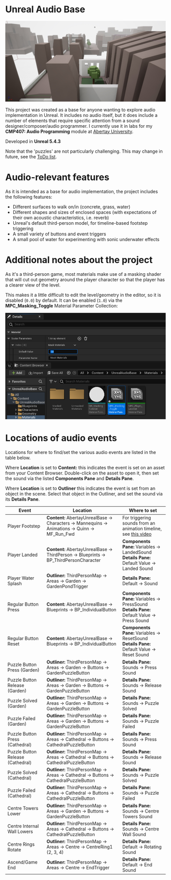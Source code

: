 ﻿# Unreal Audio Base
![Editor screenshot of the project](https://raw.githubusercontent.com/NiallMoody/UnrealAudioBase/main/Docs/Screenshot.jpg)

This project was created as a base for anyone wanting to explore audio implementation in Unreal. It includes no audio itself, but it does include a number of elements that require specific attention from a sound designer/composer/audio programmer. I currently use it in labs for my **CMP407: Audio Programming** module at [Abertay University](https://www.abertay.ac.uk/).

Developed in **Unreal 5.4.3**

Note that the 'puzzles' are not particularly challenging. This may change in future, see the [ToDo list](https://github.com/NiallMoody/UnrealAudioBase/blob/main/ToDo.md).

# Audio-relevant features

As it is intended as a base for audio implementation, the project includes the following features:

- Different surfaces to walk on/in (concrete, grass, water)
- Different shapes and sizes of enclosed spaces (with expectations of their own acoustic characteristics, i.e. reverb)
- Unreal's default third-person model, for timeline-based footstep triggering
- A small variety of buttons and event triggers
- A small pool of water for experimenting with sonic underwater effects

# Additional notes about the project
As it's a third-person game, most materials make use of a masking shader that will cut out geometry around the player character so that the player has a clearer view of the level.

This makes it a little difficult to edit the level/geometry in the editor, so it is disabled (`0.0`) by default. It can be enabled (`1.0`) via the **MPC_Masking_Toggle** Material Parameter Collection:

![Screenshot of the location of MPC_Masking_Toggle](https://raw.githubusercontent.com/NiallMoody/UnrealAudioBase/main/Docs/MaskingToggleLocation.png)

# Locations of audio events

Locations for where to find/set the various audio events are listed in the table below.

Where **Location** is set to **Content:** this indicates the event is set on an asset from your Content Browser. Double-click on the asset to open it, then set the sound via the listed **Components Pane** and **Details Pane**.

Where **Location** is set to **Outliner** this indicates the event is set from an object in the scene. Select that object in the Outliner, and set the sound via its **Details Pane**.

|Event|Location|Where to set|
|-----|--------|------------|
|Player Footstep|**Content:** AbertayUnrealBase → Characters → Mannequins → Animations → Quinn → MF_Run_Fwd|For triggering sounds from an animation timeline, see [this video](https://www.youtube.com/watch?v=2Su20IGg0tw)|
|Player Landed|**Content:** AbertayUnrealBase → ThirdPerson → Blueprints → BP_ThirdPersonCharacter|**Components Pane:** Variables → LandedSound<br/>**Details Pane:** Default Value → Landed Sound|
|Player Water Splash|**Outliner:** ThirdPersonMap → Areas → Garden → GardenPondTrigger|**Details Pane:** Default → Sound|
|Regular Button Press|**Content:** AbertayUnrealBase → Blueprints → BP_IndividualButton|**Components Pane:** Variables → PressSound<br/>**Details Pane:** Default Value → Press Sound|
|Regular Button Reset|**Content:** AbertayUnrealBase → Blueprints → BP_IndividualButton|**Components Pane:** Variables → ResetSound<br/>**Details Pane:** Default Value → Reset Sound|
|Puzzle Button Press (Garden)|**Outliner:** ThirdPersonMap → Areas → Garden → Buttons → GardenPuzzleButton|**Details Pane:** Sounds → Press Sound|
|Puzzle Button Release (Garden)|**Outliner:** ThirdPersonMap → Areas → Garden → Buttons → GardenPuzzleButton|**Details Pane:** Sounds → Release Sound|
|Puzzle Solved (Garden)|**Outliner:** ThirdPersonMap → Areas → Garden → Buttons → GardenPuzzleButton|**Details Pane:** Sounds → Puzzle Solved|
|Puzzle Failed (Garden)|**Outliner:** ThirdPersonMap → Areas → Garden → Buttons → GardenPuzzleButton|**Details Pane:** Sounds → Puzzle Failed|
|Puzzle Button Press (Cathedral)|**Outliner:** ThirdPersonMap → Areas → Cathedral → Buttons → CathedralPuzzleButton|**Details Pane:** Sounds → Press Sound|
|Puzzle Button Release (Cathedral)|**Outliner:** ThirdPersonMap → Areas → Cathedral → Buttons → CathedralPuzzleButton|**Details Pane:** Sounds → Release Sound|
|Puzzle Solved (Cathedral)|**Outliner:** ThirdPersonMap → Areas → Cathedral → Buttons → CathedralPuzzleButton|**Details Pane:** Sounds → Puzzle Solved|
|Puzzle Failed (Cathedral)|**Outliner:** ThirdPersonMap → Areas → Cathedral → Buttons → CathedralPuzzleButton|**Details Pane:** Sounds → Puzzle Failed|
|Centre Towers Lower|**Outliner:** ThirdPersonMap → Areas → Garden → Buttons → GardenPuzzleButton|**Details Pane:** Sounds → Centre Towers Sound|
|Centre Internal Wall Lowers|**Outliner:** ThirdPersonMap → Areas → Cathedral → Buttons → CathedralPuzzleButton|**Details Pane:** Sounds → Centre Wall Sound|
|Centre Rings Rotate|**Outliner:** ThirdPersonMap → Areas → Centre → CentreRing1 (2, 3, 4)|**Details Pane:** Default → Rotating Sound|
|Ascend/Game End|**Outliner:** ThirdPersonMap → Areas → Centre → EndTrigger|**Details Pane:** Default → End Sound|

